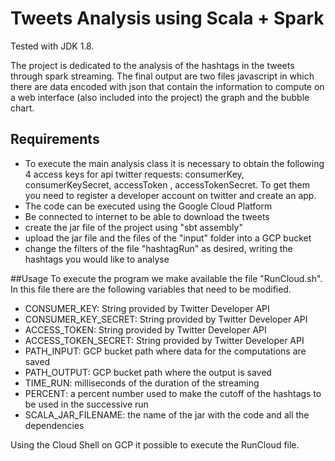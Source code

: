 # Tweets Analysis using Scala + Spark

Tested with JDK 1.8.

The project is dedicated to the analysis of the hashtags in the tweets through spark streaming. The final output are two files javascript in which there are data encoded with json that contain the information to compute on a web interface (also included into the project) the graph and the bubble chart.

## Requirements

* To execute the main analysis class it is necessary to obtain the following 4 access keys for api twitter requests: consumerKey, consumerKeySecret, accessToken
, accessTokenSecret. To get them you need to register a developer account on twitter and create an app.
* The code can be executed using the Google Cloud Platform
* Be connected to internet to be able to download the tweets
* create the jar file of the project using "sbt assembly"
* upload the jar file and the files of the "input" folder into a GCP bucket
* change the filters of the file "hashtagRun" as desired, writing the hashtags you would like to analyse

##Usage
To execute the program we make available the file "RunCloud.sh". In this file there are the following variables that need to be modified.

 * CONSUMER_KEY: String provided by Twitter Developer API
 * CONSUMER_KEY_SECRET: String provided by Twitter Developer API
 * ACCESS_TOKEN: String provided by Twitter Developer API
 * ACCESS_TOKEN_SECRET: String provided by Twitter Developer API
 * PATH_INPUT: GCP bucket path where data for the computations are saved
 * PATH_OUTPUT: GCP bucket path where the output is saved
 * TIME_RUN: milliseconds of the duration of the streaming
 * PERCENT: a percent number used to make the cutoff of the hashtags to be used in the successive run
 * SCALA_JAR_FILENAME: the name of the jar with the code and all the dependencies 

Using the Cloud Shell on GCP it possible to execute the RunCloud file.
